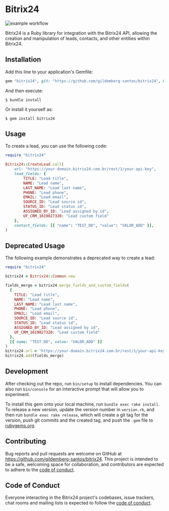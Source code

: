 # Bitrix24

![example workflow](https://github.com/gildemberg-santos/bitrix24/actions/workflows/main.yml/badge.svg)

Bitrix24 is a Ruby library for integration with the Bitrix24 API, allowing the creation and manipulation of leads, contacts, and other entities within Bitrix24.

## Installation

Add this line to your application's Gemfile:

```ruby
gem "bitrix24", git: "https://github.com/gildemberg-santos/bitrix24", branch: "master"
```

And then execute:

    $ bundle install

Or install it yourself as:

    $ gem install bitrix24

## Usage

To create a lead, you can use the following code:

```ruby
require "bitrix24"

Bitrix24::CreateLead.call(
    url: "https://your-domain.bitrix24.com.br/rest/1/your-api-key",
    lead_fields: {
        TITLE: "Lead title",
        NAME: "Lead name",
        LAST_NAME: "Lead last name",
        PHONE: "Lead phone",
        EMAIL: "Lead email",
        SOURCE_ID: "Lead source id",
        STATUS_ID: "Lead status id",
        ASSIGNED_BY_ID: "Lead assigned by id",
        UF_CRM_1619027320: "Lead custom field"
    },
    contact_fields: [{ "name": "TEST_DD", "value": "VALOR_ADD" }],
)
```

## Deprecated Usage

The following example demonstrates a deprecated way to create a lead:

```ruby
require "bitrix24"

bitrix24 = Bitrix24::Common.new

fields_merge = bitrix24.merge_fields_and_custom_fields(
  {
    TITLE: "Lead title",
    NAME: "Lead name",
    LAST_NAME: "Lead last name",
    PHONE: "Lead phone",
    EMAIL: "Lead email",
    SOURCE_ID: "Lead source id",
    STATUS_ID: "Lead status id",
    ASSIGNED_BY_ID: "Lead assigned by id",
    UF_CRM_1619027320: "Lead custom field"
  },
  [{ name: "TEST_DD", value: "VALOR_ADD" }]
)
bitrix24.url = "https://your-domain.bitrix24.com.br/rest/1/your-api-key"
bitrix24.add(fields_merge)
```

## Development

After checking out the repo, run `bin/setup` to install dependencies. You can also run `bin/console` for an interactive prompt that will allow you to experiment.

To install this gem onto your local machine, run `bundle exec rake install`. To release a new version, update the version number in `version.rb`, and then run `bundle exec rake release`, which will create a git tag for the version, push git commits and the created tag, and push the `.gem` file to [rubygems.org](https://rubygems.org).

## Contributing

Bug reports and pull requests are welcome on GitHub at https://github.com/gildemberg-santos/bitrix24. This project is intended to be a safe, welcoming space for collaboration, and contributors are expected to adhere to the [code of conduct](https://github.com/gildemberg-santos/bitrix24/blob/master/CODE_OF_CONDUCT.md).

## Code of Conduct

Everyone interacting in the Bitrix24 project's codebases, issue trackers, chat rooms and mailing lists is expected to follow the [code of conduct](https://github.com/gildemberg-santos/bitrix24/blob/master/CODE_OF_CONDUCT.md).
